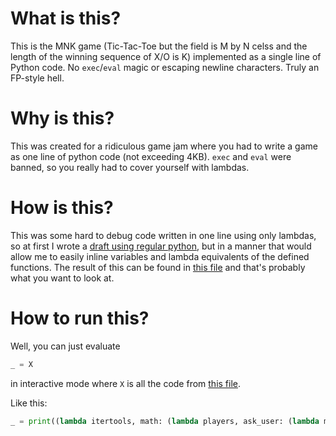 # What is this?

This is the MNK game (Tic-Tac-Toe but the field is M by N celss and the length of the winning sequence of X/O is K)
implemented as a single line of Python code. No `exec`/`eval` magic or escaping newline characters. Truly an FP-style hell.

# Why is this?

This was created for a ridiculous game jam where you had to write a game as one line of python code (not exceeding 4KB).
`exec` and `eval` were banned, so you really had to cover yourself with lambdas.

# How is this?

This was some hard to debug code written in one line using only lambdas, so at first I wrote
a [draft using regular python](src/draft.py), but in a manner that would allow me to easily inline variables and lambda
equivalents of the defined functions. The result of this can be found in [this file](src/one_line.py) and that's
probably what you want to look at.

# How to run this?
Well, you can just evaluate
```python
_ = X
```
in interactive mode where `X` is all the code from [this file](src/one_line.py).

Like this:
```python
_ = print((lambda itertools, math: (lambda players, ask_user: (lambda m, n, k: (lambda board, format_board: next(itertools.dropwhile(lambda a: not a, map((lambda player: print(format_board(board)) or (lambda y, x: (board[y].__setitem__(x, player) or all(all(map('.'.__ne__, row)) for row in board) and f"{format_board(board)}\n\nDraw!" or any(map(lambda direction: ((lambda count: count(*direction) + count(-direction[0], -direction[1]) >= k - 1)(lambda dx, dy: len([*itertools.takewhile(lambda delta: (0 <= x + dx * delta < n and 0 <= y + dy * delta < m and board[y + dy * delta][x + dx * delta] == player), itertools.count(1))]))), [(0, 1), (1, 0), (1, 1), (1, -1)])) and f"{format_board(board)}\n\nPlayer {player} won!"))(*(c - 1 for c in ask_user(f"Player {player}, please, enter row and column", (lambda row, column: column < 1 and "Column should be >= 1" or row < 1 and "Row should be >= 1" or column > n and f"Column should be <= {n}" or row > m and f"Row should be <= {m}" or board[row - 1][column - 1] != '.' and "This cell is already occupied"))))), players))))([['.'] * n for _ in range(m)], lambda board: "\n".join(' '.join(map(("{:>" + str(math.floor(math.log(max(m, n), 10) + 1)) + "}").format, [row_no] + ([[*range(1, n + 1)]] + board)[row_no])) for row_no in range(m + 1))))(*ask_user("Enter MNK (M is height, N is width, K is the length of the winning sequence)", (lambda m, n, k: (min(m, n, k) <= 0 and "M, N, and K should be >0") or (k > max(m, n) and "K should not be bigger than both M and N")))))(itertools.cycle('XO'), lambda query, get_error: next(itertools.dropwhile(lambda t: (lambda something: (print(something) if something else something) or something)(get_error(*t)), ([*map(int, input(f"{query}:\n").split())] for _ in itertools.count())))))(__import__("itertools"), __import__("math")))
```
